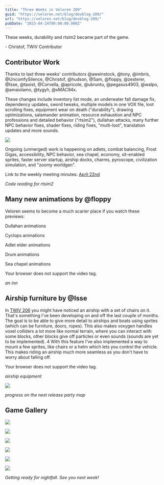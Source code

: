 ```yaml
---
title: "Three Weeks in Veloren 209"
guid: "https://veloren.net/blog/devblog-209/"
url: "https://veloren.net/blog/devblog-209/"
pubDate: "2023-04-24T00:00:00.000Z"
---
```


These weeks, durability and rtsim2 became part of the game.

\- Christof, TWiV Contributor

## Contributor Work

Thanks to last three weeks' contributors @aweinstock, @tony, @imbris, @UncomfySilence, @Christof, @hudson, @Sam, @floppy, @zesterer, @Isse, @taoist, @Corvella, @apricote, @ubruntu, @pegasus4903, @walpo, @amaiolamo, @tygyh, @xMAC94x.

These changes include inventory list mode, an underwater fall damage fix, dependency updates, sword tweaks, multiple models in one VOX file, loot scrolling fixes, equipment wear on death ("durability"), drawing optimizations, salamander animation, resource exhaustion and NPC professions and detailed behavior ("rtsim2"), dullahan attacks, many further NPC behavior fixes, shader fixes, riding fixes, "multi-loot", translation updates and more sounds.

![](https://s3.eu-central-2.wasabisys.com/veloren-blog/cdn/634860358623821835/1093617416623370270/Veloren_11_14_2022_5_36_40_PM.png)

Ongoing (unmerged) work is happening on adlets, combat balancing, Frost Gigas, accessibility, NPC behavior, sea chapel, economy, sit-enabled sprites, faster server startup, airship docks, charms, pyroscope, civilization simulation, and "zoomy worldgen".

Link to the weekly meeting minutes: [April 22nd](https://hackmd.io/@veloren/rJDqEFbQ3)

_Code reading for rtsim2_

## Many new animations by @floppy

Veloren seems to become a much scarier place if you watch these previews:

Dullahan animations

Cyclops animations

Adlet elder animations

Drum animations

Sea chapel animations

Your browser does not support the video tag.

_an inn_

## Airship furniture by @Isse

In [TWIV 206](https://veloren.net/devblog-206) you might have noticed an airship with a set of chairs on it. That's something I've been developing on and off the last couple of months. The goal is to be able to give more detail to airships and boats using sprites (which can be furniture, doors, ropes). This also makes voxygen handles voxel colliders a lot more like normal terrain, where you can interact with some blocks, other blocks give off particles or even sounds (sounds are yet to be implemented). 4 With this feature I've also implemented a way to mount a few sprites, like chairs or a helm which lets you control the vehicle. This makes riding an airship much more seamless as you don't have to worry about falling off.

Your browser does not support the video tag.

_airship equipment_

![](https://s3.eu-central-2.wasabisys.com/veloren-blog/cdn/449660795857403905/1100205153669349426/snap2023-04-24-19-40-15.png)

_progress on the next release party map_

## Game Gallery

![](https://s3.eu-central-2.wasabisys.com/veloren-blog/cdn/634860358623821835/1096170653230567575/screenshot_1680812093698.png)

![](https://s3.eu-central-2.wasabisys.com/veloren-blog/cdn/634860358623821835/1097616174575001733/screenshot_1681762387865.png)

![](https://s3.eu-central-2.wasabisys.com/veloren-blog/cdn/634860358623821835/1096170017155981362/screenshot_1681313275306.png)

![](https://s3.eu-central-2.wasabisys.com/veloren-blog/cdn/634860358623821835/1099854398949167144/screenshot_1682277038031.png)

![](https://s3.eu-central-2.wasabisys.com/veloren-blog/cdn/634860358623821835/1099853988146462730/screenshot_1682176124199.png)

![](https://s3.eu-central-2.wasabisys.com/veloren-blog/cdn/634860358623821835/1092509677314646086/screenshot_1680544986256.png)

_Getting ready for nightfall. See you next week!_
